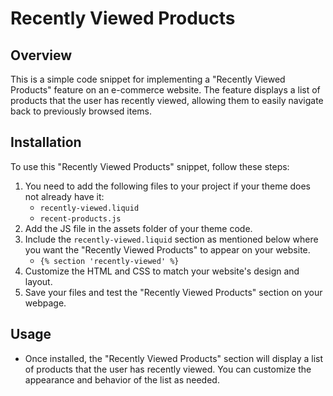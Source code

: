# Recently Viewed Products

## Overview
This is a simple code snippet for implementing a "Recently Viewed Products" feature on an e-commerce website. The feature displays a list of products that the user has recently viewed, allowing them to easily navigate back to previously browsed items.

## Installation
To use this "Recently Viewed Products" snippet, follow these steps:

1. You need to add the following files to your project if your theme does not already have it:
   - `recently-viewed.liquid`
   - `recent-products.js`
2. Add the JS file in the assets folder of your theme code.
3. Include the `recently-viewed.liquid` section as mentioned below where you want the "Recently Viewed Products" to appear on your website.
   - `{% section 'recently-viewed' %}`
4. Customize the HTML and CSS to match your website's design and layout.
5. Save your files and test the "Recently Viewed Products" section on your webpage.

## Usage

- Once installed, the "Recently Viewed Products" section will display a list of products that the user has recently viewed. You can customize the appearance and behavior of the list as needed.